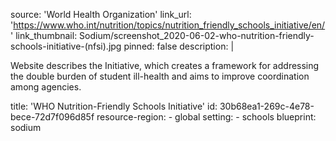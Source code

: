 source: 'World Health Organization'
link_url: 'https://www.who.int/nutrition/topics/nutrition_friendly_schools_initiative/en/'
link_thumbnail: Sodium/screenshot_2020-06-02-who-nutrition-friendly-schools-initiative-(nfsi).jpg
pinned: false
description: |
  <p>Website describes the Initiative, which creates a framework for addressing the double burden of student ill-health and aims to improve coordination among agencies.<strong></strong>
  </p>
title: 'WHO Nutrition-Friendly Schools Initiative'
id: 30b68ea1-269c-4e78-bece-72d7f096d85f
resource-region:
  - global
setting:
  - schools
blueprint: sodium

